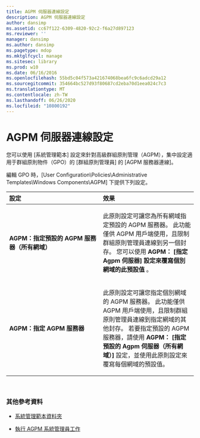 ```yaml
---
title: AGPM 伺服器連線設定
description: AGPM 伺服器連線設定
author: dansimp
ms.assetid: cc67f122-6309-4820-92c2-f6a27d897123
ms.reviewer: ''
manager: dansimp
ms.author: dansimp
ms.pagetype: mdop
ms.mktglfcycl: manage
ms.sitesec: library
ms.prod: w10
ms.date: 06/16/2016
ms.openlocfilehash: 55bd5c04f573a421674068bea6fc9c6adcd29a12
ms.sourcegitcommit: 354664bc527d93f80687cd2eba70d1eea024c7c3
ms.translationtype: MT
ms.contentlocale: zh-TW
ms.lasthandoff: 06/26/2020
ms.locfileid: "10800192"
---
```

# AGPM 伺服器連線設定


您可以使用 [系統管理範本] 設定來針對高級群組原則管理（AGPM），集中設定適用于群組原則物件（GPO）的 [群組原則管理員] 的 [AGPM 服務器連線]。

編輯 GPO 時，[User Configuration\\Policies\\Administrative Templates\\Windows Components\\AGPM] 下提供下列設定。

<table>
<colgroup>
<col width="50%" />
<col width="50%" />
</colgroup>
<thead>
<tr class="header">
<th align="left">設定</th>
<th align="left">效果</th>
</tr>
</thead>
<tbody>
<tr class="odd">
<td align="left"><p><strong>AGPM：指定預設的 AGPM 服務器（所有網域）</strong></p></td>
<td align="left"><p>此原則設定可讓您為所有網域指定預設的 AGPM 服務器。 此功能僅供 AGPM 用戶端使用，且限制群組原則管理員連線到另一個封存。 您可以使用 <strong> AGPM： [指定 Agpm 伺服器] 設定來覆寫個別網域的此預設值 </strong> 。</p></td>
</tr>
<tr class="even">
<td align="left"><p><strong>AGPM：指定 AGPM 服務器</strong></p></td>
<td align="left"><p>此原則設定可讓您指定個別網域的 AGPM 服務器。 此功能僅供 AGPM 用戶端使用，且限制群組原則管理員連線到指定網域的其他封存。 若要指定預設的 AGPM 服務器，請使用 <strong> AGPM： [指定預設的 Agpm 伺服器（所有網域）] </strong> 設定，並使用此原則設定來覆寫每個網域的預設值。</p></td>
</tr>
</tbody>
</table>

 

### 其他參考資料

-   [系統管理範本資料夾](administrative-templates-folder-agpm40.md)

-   [執行 AGPM 系統管理員工作](performing-agpm-administrator-tasks-agpm40.md)

 

 





